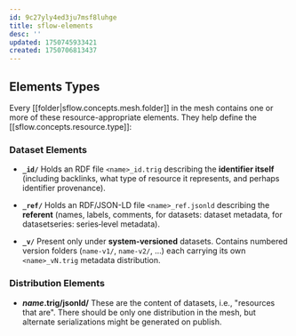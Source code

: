 ```yaml
---
id: 9c27yly4ed3ju7msf8luhge
title: sflow-elements
desc: ''
updated: 1750745933421
created: 1750706813437
---
```


## Elements Types

Every [[folder|sflow.concepts.mesh.folder]] in the mesh contains one or more of these resource-appropriate elements. They help define the [[sflow.concepts.resource.type]]:

### Dataset Elements

- **`_id/`**
  Holds an RDF file `<name>_id.trig` describing the **identifier itself** (including backlinks, what type of resource it represents, and perhaps identifier provenance).

- **`_ref/`**
  Holds an RDF/JSON-LD file `<name>_ref.jsonld` describing the **referent** (names, labels, comments, for datasets: dataset metadata, for datasetseries: series‐level metadata).

- **`_v/`**
  Present only under **system‐versioned** datasets. Contains numbered version folders (`name-v1/`, `name-v2/`, …) each carrying its own `<name>_vN.trig` metadata distribution.

### Distribution Elements

- **_name_.trig/jsonld/** 
  These are the content of datasets, i.e., "resources that are". There should be only one distribution in the mesh, but alternate serializations might be generated on publish.